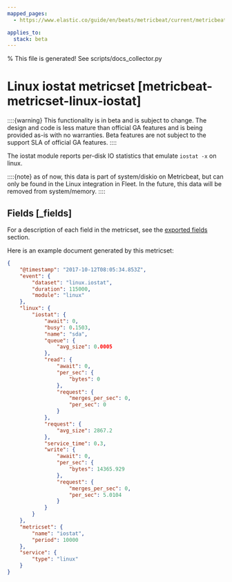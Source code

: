 ```yaml
---
mapped_pages:
  - https://www.elastic.co/guide/en/beats/metricbeat/current/metricbeat-metricset-linux-iostat.html

applies_to:
  stack: beta
---
```


% This file is generated! See scripts/docs_collector.py

# Linux iostat metricset [metricbeat-metricset-linux-iostat]

::::{warning}
This functionality is in beta and is subject to change. The design and code is less mature than official GA features and is being provided as-is with no warranties. Beta features are not subject to the support SLA of official GA features.
::::


The iostat module reports per-disk IO statistics that emulate `iostat -x` on linux.

::::{note}
as of now, this data is part of system/diskio on Metricbeat, but can only be found in the Linux integration in Fleet. In the future, this data will be removed from system/memory.
::::

## Fields [_fields]

For a description of each field in the metricset, see the [exported fields](/reference/metricbeat/exported-fields-linux.md) section.

Here is an example document generated by this metricset:

```json
{
    "@timestamp": "2017-10-12T08:05:34.853Z",
    "event": {
        "dataset": "linux.iostat",
        "duration": 115000,
        "module": "linux"
    },
    "linux": {
        "iostat": {
            "await": 0,
            "busy": 0.1503,
            "name": "sda",
            "queue": {
                "avg_size": 0.0005
            },
            "read": {
                "await": 0,
                "per_sec": {
                    "bytes": 0
                },
                "request": {
                    "merges_per_sec": 0,
                    "per_sec": 0
                }
            },
            "request": {
                "avg_size": 2867.2
            },
            "service_time": 0.3,
            "write": {
                "await": 0,
                "per_sec": {
                    "bytes": 14365.929
                },
                "request": {
                    "merges_per_sec": 0,
                    "per_sec": 5.0104
                }
            }
        }
    },
    "metricset": {
        "name": "iostat",
        "period": 10000
    },
    "service": {
        "type": "linux"
    }
}
```
